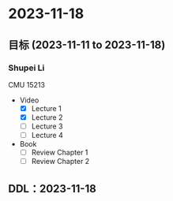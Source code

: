 # 2023-11-18
## 目标 (2023-11-11 to 2023-11-18)
### Shupei Li
CMU 15213
- Video
    - [x] Lecture 1
    - [x] Lecture 2
    - [ ] Lecture 3
    - [ ] Lecture 4
- Book
    - [ ] Review Chapter 1
    - [ ] Review Chapter 2

## DDL：2023-11-18
